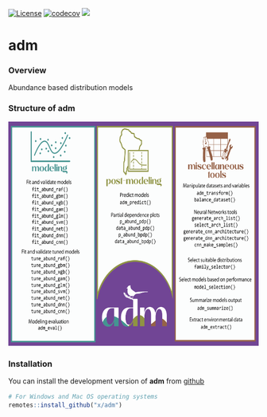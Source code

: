 [![License](https://img.shields.io/badge/license-GPL%20%28%3E=%203%29-lightgrey.svg?style=flat)](http://www.gnu.org/licenses/gpl-3.0.html) [![codecov](https://codecov.io/github/x/adm/graph/badge.svg?token=cKRmbNhn0A)](https://codecov.io/github/x/adm) [![](https://www.repostatus.org/badges/latest/active.svg)](https://www.repostatus.org/#active)

# adm

### Overview

Abundance based distribution models

### Structure of adm

<a href='https://x.github.io/adm'><img src="man/figures/adm.png" align="centre" height="450"/></a>


### Installation

You can install the development version of **adm** from [github](https://github.com/x/adm)

``` r
# For Windows and Mac OS operating systems
remotes::install_github("x/adm")
```
